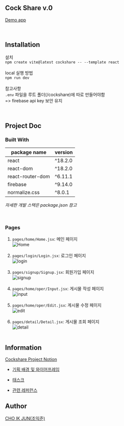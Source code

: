 ## Cock Share v.0

[Demo app](https://cockshare.vercel.app/)

<br>

## Installation

설치<br>
`npm create vite@latest cockshare -- --template react`  
<br>
local 실행 방법  
`npm run dev`  
<br>
참고사항  
`.env` 파일을 루트 폴더(/cockshare)에 따로 만들어야함  
=> firebase api key 보안 유지

<br>

## Project Doc

### Built With

| package name     | version |
| ---------------- | ------- |
| react            | ^18.2.0 |
| react-dom        | ^18.2.0 |
| react-router-dom | ^6.11.1 |
| firebase         | ^9.14.0 |
| normalize.css    | ^8.0.1  |

_자세한 개발 스택은 package.json 참고_

<br>

### Pages

1. `pages/home/Home.jsx`: 메인 페이지  
   ![Home](https://github.com/harry7435/cockshare/assets/70748442/d6586628-2f7a-4263-b3bc-74d3c19e7640)  
   <br>  
2. `pages/login/Login.jsx`: 로그인 페이지  
   ![login](https://github.com/harry7435/cockshare/assets/70748442/3a5b9fd7-a6ee-4912-a9df-7377730b617b)  
   <br>  
3. `pages/signup/Signup.jsx`: 회원가입 페이지  
   ![signup](https://github.com/harry7435/cockshare/assets/70748442/ba5f1102-846e-497f-97e2-482861e80379)  
   <br>  
4. `pages/home/oper/Input.jsx`: 게시물 작성 페이지  
   ![input](https://github.com/harry7435/cockshare/assets/70748442/9415e059-f761-4ece-837c-40e8f00e81e8)  
   <br>  
5. `pages/home/oper/Edit.jsx`: 게시물 수정 페이지  
   ![edit](https://github.com/harry7435/cockshare/assets/70748442/9f36c85f-698e-41a3-9046-e58745201565)  
   <br>  
6. `pages/detail/Detail.jsx`: 게시물 조회 페이지  
   ![detail](https://github.com/harry7435/cockshare/assets/70748442/e1f8ddbd-eef0-4045-8e43-e1519244cc51)  
   <br>

## Information

[Cockshare Project Notion](https://four-lute-76e.notion.site/23e7ad3d0c144cf09d1284587f09582c)

- [기획 배경 및 와이어프레임](https://four-lute-76e.notion.site/Pre-_-_-08a306b9b2584090bb3b2da09541726b)

- [태스크](https://four-lute-76e.notion.site/a20db9a86a554c32b6b2a6ea7a5e31bf)

- [관련 레퍼런스](https://four-lute-76e.notion.site/aba8ff85cebb435ab60c1c0ebaff43f5)

## Author

[CHO IK JUN(조익준)](https://github.com/harry7435)

